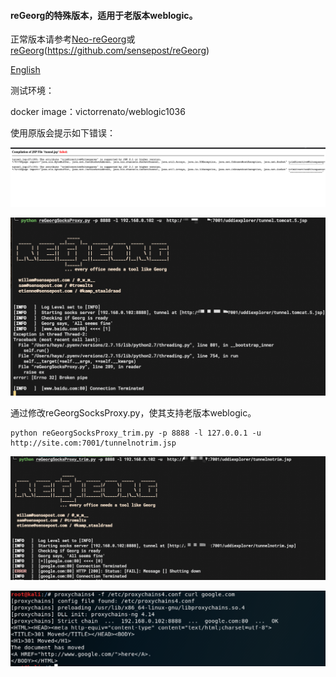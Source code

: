 #### reGeorg的特殊版本，适用于老版本weblogic。

正常版本请参考[Neo-reGeorg](https://github.com/L-codes/Neo-reGeorg)或[reGeorg]()(https://github.com/sensepost/reGeorg)

[English](README-en.md)

测试环境：

docker image：victorrenato/weblogic1036

使用原版会提示如下错误：

![1](README.assets/1.png)

![4](README.assets/4.png)



通过修改reGeorgSocksProxy.py，使其支持老版本weblogic。

```
python reGeorgSocksProxy_trim.py -p 8888 -l 127.0.0.1 -u http://site.com:7001/tunnelnotrim.jsp
```


![3](README.assets/3.png)

![2](README.assets/2.png)

